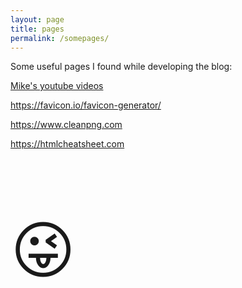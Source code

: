 ```yaml
---
layout: page
title: pages
permalink: /somepages/
---
```

Some useful pages I found while developing the blog:

[Mike's youtube videos](https://www.youtube.com/playlist?list=PLLAZ4kZ9dFpOPV5C5Ay0pHaa0RJFhcmcB)

<https://favicon.io/favicon-generator/>

<https://www.cleanpng.com>

<https://htmlcheatsheet.com>

<p style="font-size:100px">&#128540;</p>


